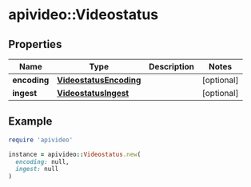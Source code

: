# apivideo::Videostatus

## Properties

| Name | Type | Description | Notes |
| ---- | ---- | ----------- | ----- |
| **encoding** | [**VideostatusEncoding**](VideostatusEncoding.md) |  | [optional] |
| **ingest** | [**VideostatusIngest**](VideostatusIngest.md) |  | [optional] |

## Example

```ruby
require 'apivideo'

instance = apivideo::Videostatus.new(
  encoding: null,
  ingest: null
)
```

